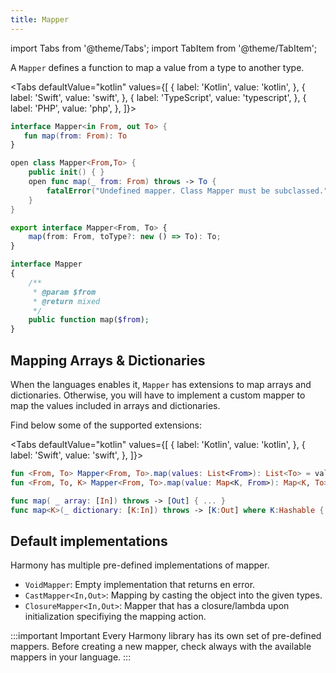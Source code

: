 ```yaml
---
title: Mapper
---
```


import Tabs from '@theme/Tabs';
import TabItem from '@theme/TabItem';

A `Mapper` defines a function to map a value from a type to another type.

<Tabs defaultValue="kotlin" values={[
    { label: 'Kotlin', value: 'kotlin', },
    { label: 'Swift', value: 'swift', },
    { label: 'TypeScript', value: 'typescript', },
    { label: 'PHP', value: 'php', },
]}>
<TabItem value="kotlin">

```kotlin
interface Mapper<in From, out To> {
   fun map(from: From): To
}
```

</TabItem>
<TabItem value="swift">

```swift
open class Mapper<From,To> {
    public init() { }
    open func map(_ from: From) throws -> To {
        fatalError("Undefined mapper. Class Mapper must be subclassed.")
    }
}
```

</TabItem>
<TabItem value="typescript">

```typescript
export interface Mapper<From, To> {
    map(from: From, toType?: new () => To): To;
}
```

</TabItem>
<TabItem value="php">

```php
interface Mapper
{
    /**
     * @param $from
     * @return mixed
     */
    public function map($from);
}
```

</TabItem>
</Tabs>

## Mapping Arrays & Dictionaries

When the languages enables it, `Mapper` has extensions to map arrays and dictionaries. Otherwise, you will have to implement a custom mapper to map the values included in arrays and dictionaries.

Find below some of the supported extensions:

<Tabs defaultValue="kotlin" values={[
    { label: 'Kotlin', value: 'kotlin', },
    { label: 'Swift', value: 'swift', },
]}>
<TabItem value="kotlin">

```kotlin
fun <From, To> Mapper<From, To>.map(values: List<From>): List<To> = values.map { ... }
fun <From, To, K> Mapper<From, To>.map(value: Map<K, From>): Map<K, To> { ... }
```

</TabItem>
<TabItem value="swift">

```swift
func map( _ array: [In]) throws -> [Out] { ... }
func map<K>(_ dictionary: [K:In]) throws -> [K:Out] where K:Hashable { ... }
```

</TabItem>
</Tabs>

## Default implementations

Harmony has multiple pre-defined implementations of mapper. 

- `VoidMapper`: Empty implementation that returns en error.
- `CastMapper<In,Out>`: Mapping by casting the object into the given types.
- `ClosureMapper<In,Out>`: Mapper that has a closure/lambda upon initialization specifiying the mapping action.

:::important Important
Every Harmony library has its own set of pre-defined mappers. Before creating a new mapper, check always with the available mappers in your language.
:::
